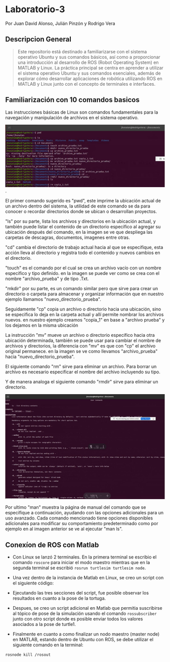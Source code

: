 # Laboratorio-3
Por Juan David Alonso, Julián Pinzón y Rodrigo Vera

## Descripcion General
>Este repositorio está destinado a familiarizarse con el sistema operativo Ubuntu y sus comandos básicos, así como a proporcionar una introducción al desarrollo de ROS (Robot Operating System) en MATLAB y Linux. La práctica principal se centra en aprender a utilizar el sistema operativo Ubuntu y sus comandos esenciales, además de explorar cómo desarrollar aplicaciones de robótica utilizando ROS en MATLAB y Linux junto con el concepto de terminales e interfaces.


## Familiarización con 10 comandos basicos 

Las instrucciones básicas de Linux son comandos fundamentales para la navegación y manipulación de archivos en el sistema operativo.

![Screenshot of a comment on a GitHub issue showing an image, added in the Markdown, of an Octocat smiling and raising a tentacle.](https://github.com/JuanAAlonso/Laboratorio-3/blob/main/Ejemplo%201-9.JPG).

El primer comando sugerido es "pwd", este imprime la ubicación actual de un archivo dentro del sistema, la utilidad de este comando se da para conocer o recordar directorios donde se ubican o desarrollan proyectos.

"ls" por su parte, lista los archivos y directorios en la ubicación actual, y también puede listar el contenido de un directorio específico al agregar su ubicación después del comando, en la imagen se ve que despliega las carpetas de descagras, documentos, imagenes entre otras.

"cd" cambia el directorio de trabajo actual hacia al que se especifique, esta acción lleva al directorio y registra todo el contenido y nuevos cambios en el directorio.

"touch" es el comando por el cual se crea un archivo vacío con un nombre especifico y tipo definido. en la imagen se puede ver como se crea con el nombre "archivo_prueba" y de tipo .Txt.

"mkdir" por su parte, es un comando similar pero que sirve para crear un directorio o carpeta para almacenar y organizar información que en nuestro ejemplo llamamos "nuevo_directorio_prueba".

Seguidamente "cp" copia un archivo o directorio hacia una ubicación, sino se especifica lo deja en la carpeta actual y allí permite nombrar los archivos nuevos. en nuestro ejemplo creamos "copia_1" en base a "archivo prueba" y los dejamos en la misma ubicación

La instrucción "mv" mueve un archivo o directorio especifico hacia otra ubicación determinada, también se puede usar para cambiar el nombre de archivos y directorios, la diferencia con "mv" es que con "cp" el archivo original permanece. en la imagen se ve como llevamos "archivo_prueba" hacia "nuevo_directorio_prueba".

El siguiente comando "rm" sirve para eliminar un archivo. Para borrar un archivo es necesario especificar el nombre del archivo incluyendo su tipo.

Y de manera analoga el siguiente comando "rmdir" sirve para eliminar un directorio.

![Screenshot of a comment on a GitHub issue showing an image, added in the Markdown, of an Octocat smiling and raising a tentacle.](https://github.com/JuanAAlonso/Laboratorio-3/blob/main/Ejemplo%2010.JPG)

Por ultimo "man" muestra la página de manual del comando que se especifique a continuación, ayudando con las opciones adicionales para un uso avanzado. Cada comando mencionado tiene opciones disponibles adicionales para modificar su comportamiento predeterminado como por ejemplo en al imagen anterior se ve al ejecutar "man ls".

## Conexíon de ROS con Matlab
* Con Linux se lanzó 2 terminales. En la primera terminal se escribio el comando `roscore` para iniciar el modo maestro mientras que en la segunda terminal se escribió `rosrun turtlesim turtlesim node`.
  
* Una vez dentro de la instancia de Matlab en Linux, se creo un script con el siguiente código:
  
* Ejecutando las tres secciones del script, fue posible observar los resultados en cuanto a la pose de la tortuga.
  
* Despues, se creo un script adicional en Matlab que permitia suscribirse al tópico de pose de la simulación usando el comando `rossubscriber` junto con otro script donde es posible enviar todos los valores asociados a la pose de turtle1.
  
* Finalmente en cuanto a como finalizar un nodo maestro (master node) en MATLAB, estando dentro de Ubuntu con ROS, se debe utilizar el siguiente comando en la terminal:
```bash
rosnode kill /rosout
```

